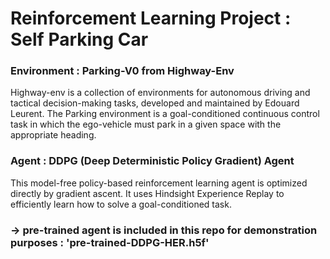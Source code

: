 # Reinforcement Learning Project : Self Parking Car

### Environment : Parking-V0 from Highway-Env
Highway-env is a collection of environments for autonomous driving and tactical decision-making tasks, developed and maintained by Edouard Leurent. The Parking environment is a goal-conditioned continuous control task in which the ego-vehicle must park in a given space with the appropriate heading.

### Agent : DDPG (Deep Deterministic Policy Gradient) Agent
This model-free policy-based reinforcement learning agent is optimized directly by gradient ascent. It uses Hindsight Experience Replay to efficiently learn how to solve a goal-conditioned task.



### -> pre-trained agent is included in this repo for demonstration purposes : 'pre-trained-DDPG-HER.h5f'
